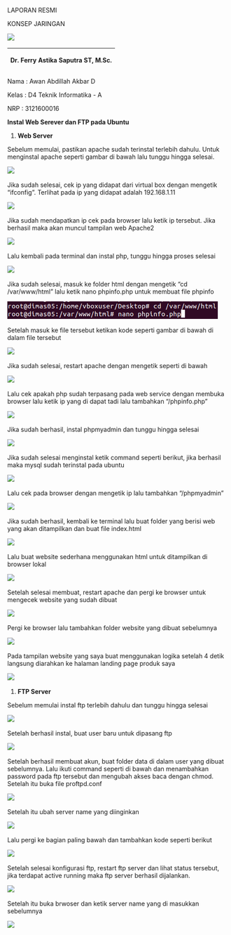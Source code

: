 ﻿LAPORAN RESMI

KONSEP JARINGAN


![](Aspose.Words.be706e20-718e-42c2-8828-571406c10eca.001.png)



|<p></p><p>Dr. Ferry Astika Saputra ST, M.Sc.</p>|
| :- |




Nama	: Awan Abdillah Akbar D

Kelas	: D4 Teknik Informatika - A

NRP	: 3121600016

**Instal Web Serever dan FTP pada Ubuntu**

1. **Web Server**

Sebelum memulai, pastikan apache sudah terinstal terlebih dahulu. Untuk menginstal apache seperti gambar di bawah lalu tunggu hingga selesai.

![](Aspose.Words.be706e20-718e-42c2-8828-571406c10eca.002.png)

Jika sudah selesai, cek ip yang didapat dari virtual box dengan mengetik “ifconfig”. Terlihat pada ip yang didapat  adalah 192.168.1.11

![](Aspose.Words.be706e20-718e-42c2-8828-571406c10eca.003.png)

Jika sudah mendapatkan ip cek pada browser lalu ketik ip tersebut. Jika berhasil maka akan muncul tampilan web Apache2

![](Aspose.Words.be706e20-718e-42c2-8828-571406c10eca.004.png)

Lalu kembali pada terminal dan instal php, tunggu hingga proses selesai

![](Aspose.Words.be706e20-718e-42c2-8828-571406c10eca.005.png)

Jika sudah selesai, masuk ke folder html dengan mengetik “cd /var/www/html” lalu ketik nano phpinfo.php untuk membuat file phpinfo

![](Aspose.Words.be706e20-718e-42c2-8828-571406c10eca.006.png)

Setelah masuk ke file tersebut ketikan kode seperti gambar di bawah di dalam file tersebut

![](Aspose.Words.be706e20-718e-42c2-8828-571406c10eca.007.png)

Jika sudah selesai, restart apache dengan mengetik seperti di bawah

![](Aspose.Words.be706e20-718e-42c2-8828-571406c10eca.008.png)

Lalu cek apakah php sudah terpasang pada web service dengan membuka browser lalu ketik ip yang di dapat tadi lalu tambahkan “/phpinfo.php”

![](Aspose.Words.be706e20-718e-42c2-8828-571406c10eca.009.png)

Jika sudah berhasil, instal phpmyadmin dan tunggu hingga selesai

![](Aspose.Words.be706e20-718e-42c2-8828-571406c10eca.010.png)

Jika sudah selesai menginstal ketik command seperti berikut, jika berhasil maka mysql sudah terinstal pada ubuntu

![](Aspose.Words.be706e20-718e-42c2-8828-571406c10eca.011.png)

Lalu cek pada browser dengan mengetik ip lalu tambahkan “/phpmyadmin”

![](Aspose.Words.be706e20-718e-42c2-8828-571406c10eca.012.png)

Jika sudah berhasil, kembali ke terminal lalu buat folder yang berisi web yang akan ditampilkan dan buat file index.html

![](Aspose.Words.be706e20-718e-42c2-8828-571406c10eca.013.png)

Lalu buat website sederhana menggunakan html untuk ditampilkan di browser lokal

![](Aspose.Words.be706e20-718e-42c2-8828-571406c10eca.014.png)

Setelah selesai membuat, restart apache dan pergi ke browser untuk mengecek website yang sudah dibuat

![](Aspose.Words.be706e20-718e-42c2-8828-571406c10eca.015.png)

Pergi ke browser lalu tambahkan folder website yang dibuat sebelumnya

![](Aspose.Words.be706e20-718e-42c2-8828-571406c10eca.016.png)

Pada tampilan website yang saya buat menggunakan logika setelah 4 detik langsung diarahkan ke halaman landing page produk saya

![](Aspose.Words.be706e20-718e-42c2-8828-571406c10eca.017.png)



1. **FTP Server**

Sebelum memulai instal ftp terlebih dahulu dan tunggu hingga selesai

![](Aspose.Words.be706e20-718e-42c2-8828-571406c10eca.018.png)

Setelah berhasil instal, buat user baru untuk dipasang ftp

![](Aspose.Words.be706e20-718e-42c2-8828-571406c10eca.019.png)

Setelah berhasil membuat akun, buat folder data di dalam user yang dibuat sebelumnya. Lalu ikuti command seperti di bawah dan menambahkan password pada ftp tersebut dan mengubah akses baca dengan chmod. Setelah itu buka file proftpd.conf

![](Aspose.Words.be706e20-718e-42c2-8828-571406c10eca.020.png)

Setelah itu ubah server name yang diinginkan

![](Aspose.Words.be706e20-718e-42c2-8828-571406c10eca.021.png)

Lalu pergi ke bagian paling bawah dan tambahkan kode seperti berikut

![](Aspose.Words.be706e20-718e-42c2-8828-571406c10eca.022.png)

Setelah selesai konfigurasi ftp, restart ftp server dan lihat status tersebut, jika terdapat active running maka ftp server berhasil dijalankan.

![](Aspose.Words.be706e20-718e-42c2-8828-571406c10eca.023.png)

Setelah itu buka brwoser dan ketik server name yang di masukkan sebelumnya

![](Aspose.Words.be706e20-718e-42c2-8828-571406c10eca.024.png)









